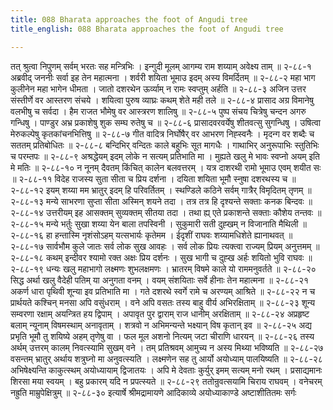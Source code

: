 ```yaml
---
title: 088 Bharata approaches the foot of Angudi tree
title_english: 088 Bharata approaches the foot of Angudi tree

---
```

<div class="audioEmbed"  caption="श्रीराम-हरिसीताराममूर्ति-घनपाठिभ्यां वचनम्" src="https://archive.org/download/Ramayana-recitation-Sriram-harisItArAmamUrti-Ghanapaati-v2/Kanda_2/Kanda_2_AYK-088-Bharatha_Prathignaa.mp3"></div>
तत् श्रुत्वा निपुणम् सर्वम् भरतः सह मन्त्रिभिः ।  
इन्गुदी मूलम् आगम्य राम शय्याम् अवेक्ष्य ताम् ॥ २-८८-१  
अब्रवीद् जननीः सर्वा इह तेन महात्मना ।  
शर्वरी शयिता भूमाउ इदम् अस्य विमर्दितम् ॥ २-८८-२  
महा भाग कुलीनेन महा भागेन धीमता ।  
जातो दशरथेन ऊर्व्याम् न रामः स्वप्तुम् अर्हति ॥ २-८८-३  
अजिन उत्तर संस्तीर्णे वर आस्तरण संचये ।  
शयित्वा पुरुष व्याघ्रः कथम् शेते मही तले ॥ २-८८-४  
प्रासाद अग्र विमानेषु वलभीषु च सर्वदा ।  
हैम राजत भौमेषु वर आस्त्ररण शालिषु ॥ २-८८-५  
पुष्प संचय चित्रेषु चन्दन अगरु गन्धिषु ।  
पाण्डुर अभ्र प्रकाशेषु शुक सम्घ रुतेषु च ॥ २-८८-६  
प्रासादवरवर्येषु शीतवत्सु सुगन्धिषु ।  
उषित्वा मेरुकल्पेषु कृतकांचनभित्तिषु ॥ २-८८-७  
गीत वादित्र निर्घोषैर् वर आभरण निह्स्वनैः ।  
मृदन्ग वर शब्दैः च सततम् प्रतिबोधितः ॥ २-८८-८  
बन्दिभिर् वन्दितः काले बहुभिः सूत मागधैः ।  
गाथाभिर् अनुरूपाभिः स्तुतिभिः च परम्तपः ॥ २-८८-९  
अश्रद्धेयम् इदम् लोके न सत्यम् प्रतिभाति मा ।  
मुह्यते खलु मे भावः स्वप्नो अयम् इति मे मतिः ॥ २-८८-१०  
न नूनम् दैवतम् किंचित् कालेन बलवत्तरम् ।  
यत्र दाशरथी रामो भूमाउ एवम् शयीत सः ॥ २-८८-११  
विदेह राजस्य सुता सीता च प्रिय दर्शना ।  
दयिता शयिता भूमौ स्नुषा दशरथस्य च ॥ २-८८-१२  
इयम् शय्या मम भ्रातुर् इदम् हि परिवर्तितम् ।  
स्थण्डिले कठिने सर्वम् गात्रैर् विमृदितम् तृणम् ॥ २-८८-१३  
मन्ये साभरणा सुप्ता सीता अस्मिन् शयने तदा ।  
तत्र तत्र हि दृश्यन्ते सक्ताः कनक बिन्दवः ॥ २-८८-१४  
उत्तरीयम् इह आसक्तम् सुव्यक्तम् सीतया तदा ।  
तथा ह्य् एते प्रकाशन्ते सक्ताः कौशेय तन्तवः ॥ २-८८-१५  
मन्ये भर्तुः सुखा शय्या येन बाला तपस्विनी ।  
सुकुमारी सती दुह्खम् न विजानाति मैथिली ॥ २-८८-१६  
हा हन्तास्मि नृशंसोऽहम् यत्सभार्यः कृतेमम ।  
ईदृशीं राघवः शय्यामधिशेते ह्यानाथवत् ॥ २-८८-१७  
सार्वभौम कुले जातः सर्व लोक सुख आवहः ।  
सर्व लोक प्रियः त्यक्त्वा राज्यम् प्रियम् अनुत्तमम् ॥ २-८८-१८  
कथम् इन्दीवर श्यामो रक्त अक्षः प्रिय दर्शनः ।  
सुख भागी च दुह्ख अर्हः शयितो भुवि राघवः ॥ २-८८-१९  
धन्यः खलु महाभागो लक्ष्मणः शुभलक्षमणः ।  
भ्रातरम् विषमे काले यो राममनुवर्तते ॥ २-८८-२०  
सिद्ध अर्था खलु वैदेही पतिम् या अनुगता वनम् ।  
वयम् संशयिताः सर्वे हीनाः तेन महात्मना ॥ २-८८-२१  
अकर्ण धारा पृथिवी शून्या इव प्रतिभाति मा ।  
गते दशरथे स्वर्गे रामे च अरण्यम् आश्रिते ॥ २-८८-२२  
न च प्रार्थयते कश्चिन् मनसा अपि वसुंधराम् ।  
वने अपि वसतः तस्य बाहु वीर्य अभिरक्षिताम् ॥ २-८८-२३  
शून्य सम्वरणा रक्षाम् अयन्त्रित हय द्विपाम् ।  
अपावृत पुर द्वाराम् राज धानीम् अरक्षिताम् ॥ २-८८-२४  
अप्रहृष्ट बलाम् न्यूनाम् विषमस्थाम् अनावृताम् ।  
शत्रवो न अभिमन्यन्ते भक्ष्यान् विष कृतान् इव ॥ २-८८-२५  
अद्य प्रभृति भूमौ तु शयिष्ये अहम् तृणेषु वा ।  
फल मूल अशनो नित्यम् जटा चीराणि धारयन् ॥ २-८८-२६  
तस्य अर्थम् उत्तरम् कालम् निवत्स्यामि सुखम् वने ।  
तम् प्रतिश्रवम् आमुच्य न अस्य मिथ्या भविष्यति ॥ २-८८-२७  
वसन्तम् भ्रातुर् अर्थाय शत्रुघ्नो मा अनुवत्स्यति ।  
लक्ष्मणेन सह तु आर्यो अयोध्याम् पालयिष्यति ॥ २-८८-२८  
अभिषेक्ष्यन्ति काकुत्स्थम् अयोध्यायाम् द्विजातयः ।  
अपि मे देवताः कुर्युर् इमम् सत्यम् मनो रथम् ।  
प्रसाद्यमानः शिरसा मया स्वयम् ।  
बहु प्रकारम् यदि न प्रपत्स्यते ॥ २-८८-२९  
ततोन्रुवत्सयामि चिराय राघवम् ।  
वनेचरम् नह्रुति माम्रुपेक्षित्रुम् ॥ २-८८-३०  
इत्यार्षे श्रीमद्रामायणे आदिकाव्ये अयोध्याकाण्डे अष्टाशीतितमः सर्गः